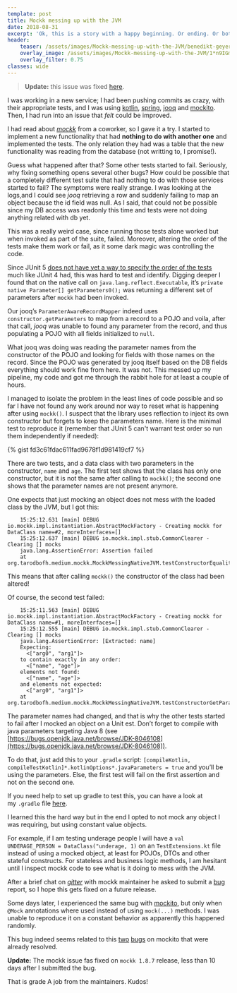 ```yaml
---
template: post
title: Mockk messing up with the JVM
date: 2018-08-31
excerpt: 'Ok, this is a story with a happy beginning. Or ending. Or both.'
header:
    teaser: /assets/images/Mockk-messing-up-with-the-JVM/benedikt-geyer-dlly2pZoKEg-unsplash-hdpi.jpg
    overlay_image: /assets/images/Mockk-messing-up-with-the-JVM/1*n9IGmMwkGdl4OGdIQpqWdQ.jpeg
    overlay_filter: 0.75
classes: wide
---
```

> **Update:** this issue was fixed [here](https://github.com/mockk/mockk/issues/129).

I was working in a new service; I had been pushing commits as crazy, with their appropriate tests, and I was using 
[kotlin](https://kotlinlang.org), 
[spring](https://spring.io/), 
[jooq](http://www.jooq.org/) and 
[mockito](https://site.mockito.org/). 
Then, I had run into an issue that *felt* could be improved.

I had read about [*mockk*](https://mockk.io/) from a coworker, so I gave it a try.
I started to implement a new functionality that had **nothing to do with another one** and implemented the tests.
The only relation they had was a table that the new functionality was reading from the database
(not writting to, I promise!).

Guess what happened after that?
Some other tests started to fail.
Seriously, why fixing something opens several other bugs?
How could be possible that a completely different test suite that had nothing to do with those services started to fail?
The symptoms were really strange.
I was looking at the logs,and I could see *jooq* retrieving a row and suddenly failing to map an object because the id
field was null. As I said, that could not be possible since my DB access was readonly this time and tests were not doing
anything related with db yet.

This was a really weird case, since running those tests alone worked but when invoked as part of the suite, failed.
Moreover, altering the order of the tests make them work or fail, as it some dark magic was controlling the code.

Since JUnit 5 [does not have yet a way to specify the order of the tests](https://github.com/junit-team/junit5/issues/13)
much like JUnit 4 had, this was hard to test and identify.
Digging deeper I found that on the native call on `java.lang.reflect.Executable`,
it’s `private native Parameter[] getParameters0();` was returning a different set of parameters after `mockk` had 
been invoked.

Our jooq’s `ParameterAwareRecordMapper` indeed uses `constructor.getParameters` to map from a record to a POJO and 
voila, after that call, *jooq* was unable to found any parameter from the record,
 and thus populating a POJO with all fields initialized to `null`.

What jooq was doing was reading the parameter names from the constructor of the POJO and looking for fields with those
names on the record.
Since the POJO was generated by jooq itself based on the DB fields everything should work fine from here.
It was not. This messed up my pipeline, my code and got me through the rabbit hole for at least a couple of hours.

I managed to isolate the problem in the least lines of code possible and so far
I have not found any work around nor way to reset what is happening after using `mockk()`.
I suspect that the library uses reflection to inject its own constructor but forgets to keep the parameters name.
Here is the minimal test to reproduce it (remember that JUnit 5 can't warrant test order so run them independently if 
needed):

{% gist fd3c61fdac611fad9678f1d981419cf7 %}

There are two tests, and a data class with two parameters in the constructor, `name` and `age`.
The first test shows that the class has only one constructor, but it is not the same after calling to `mockk()`; 
the second one shows that the parameter names are not present anymore.

One expects that just mocking an object does not mess with the loaded class by the JVM, but I got this:

```
    15:25:12.631 [main] DEBUG io.mockk.impl.instantiation.AbstractMockFactory - Creating mockk for DataClass name=#2, moreInterfaces=[]  
    15:25:12.637 [main] DEBUG io.mockk.impl.stub.CommonClearer - Clearing [] mocks
    java.lang.AssertionError: Assertion failed
    at org.tarodbofh.medium.mockk.MockkMessingNativeJVM.testConstructorEqualityAfterClearMocks(MockkMessingNativeJVM.kt:26)
```

This means that after calling `mockk()` the constructor of the class had been altered!

Of course, the second test failed:

```
    15:25:11.563 [main] DEBUG io.mockk.impl.instantiation.AbstractMockFactory - Creating mockk for DataClass name=#1, moreInterfaces=[]  
    15:25:12.555 [main] DEBUG io.mockk.impl.stub.CommonClearer - Clearing [] mocks
    java.lang.AssertionError: [Extracted: name]   
    Expecting:  
      <["arg0", "arg1"]>  
    to contain exactly in any order:  
      <["name", "age"]>  
    elements not found:  
      <["name", "age"]>  
    and elements not expected:  
      <["arg0", "arg1"]>
    at org.tarodbofh.medium.mockk.MockkMessingNativeJVM.testConstructorGetParametersMocked(MockkMessingNativeJVM.kt:44)
```

The parameter names had changed, and that is why the other tests started to fail after I mocked an object on a Unit 
est. Don’t forget to compile with java parameters targeting Java 8 
(see [https://bugs.openjdk.java.net/browse/JDK-8046108](https://bugs.openjdk.java.net/browse/JDK-8046108)).

To do that, just add this to your `.gradle` script: 
`[compileKotlin, compileTestKotlin]*.kotlinOptions*.javaParameters = true` and you’ll be using the parameters. 
Else, the first test will fail on the first assertion and not on the second one.

If you need help to set up gradle to test this, you can have a look at my `.gradle` file 
[here](https://gist.github.com/TarodBOFH/5bbb1d1907f2a0e4c7ce58e0fa3560de).

I learned this the hard way but in the end I opted to not mock any object I was requiring, but using constant value 
objects. 

For example, if I am testing underage people I will have a `val UNDERAGE_PERSON = DataClass("underage, 1)` on an 
`TestExtensions.kt` file instead of using a mocked object, at least for POJOs, DTOs and other stateful constructs.
For stateless and business logic methods, I am hesitant until I inspect mockk code to see what is it doing to mess with
the JVM.

After a brief chat on [*gitter*](https://gitter.im) with mockk maintainer he asked to submit a
[bug](https://github.com/mockk/mockk/issues/129) report, so I hope this gets fixed on a future release.

Some days later, I experienced the same bug with [mockito](https://github.com/mockito/mockito), 
but only when `@Mock` annotations where used instead of using `mock(...)` methods.
I was unable to reproduce it on a constant behavior as apparently this happened randomly.

This bug indeed seems related to this 
[two](https://github.com/mockito/mockito/issues/695) [bugs](https://github.com/mockito/mockito/issues/764) 
on mockito that were already resolved.

**Update:** The mockk issue fas fixed on `mockk 1.8.7` release, less than 10 days after I submitted the bug.

That is grade A job from the maintainers. Kudos!
